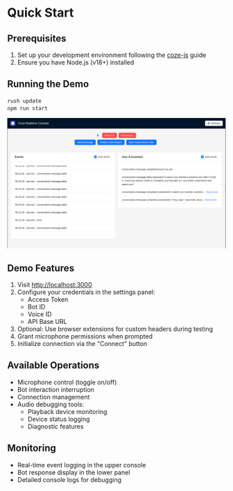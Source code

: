 # Quick Start

## Prerequisites
1. Set up your development environment following the [coze-js](../../README.md#development-guide) guide
2. Ensure you have Node.js (v18+) installed

## Running the Demo

```bash
rush update
npm run start
```

![realtime-console](./assets/realtime-console.png)

## Demo Features
1. Visit [http://localhost:3000](http://localhost:3000)
2. Configure your credentials in the settings panel:
   - Access Token
   - Bot ID
   - Voice ID
   - API Base URL
3. Optional: Use browser extensions for custom headers during testing
4. Grant microphone permissions when prompted
5. Initialize connection via the "Connect" button

## Available Operations
- Microphone control (toggle on/off)
- Bot interaction interruption
- Connection management
- Audio debugging tools:
  - Playback device monitoring
  - Device status logging
  - Diagnostic features

## Monitoring
- Real-time event logging in the upper console
- Bot response display in the lower panel
- Detailed console logs for debugging

